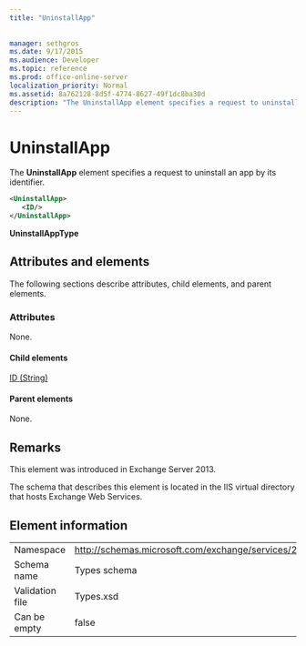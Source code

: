 ```yaml
---
title: "UninstallApp"
 
 
manager: sethgros
ms.date: 9/17/2015
ms.audience: Developer
ms.topic: reference
ms.prod: office-online-server
localization_priority: Normal
ms.assetid: 8a762128-8d5f-4774-8627-49f1dc8ba30d
description: "The UninstallApp element specifies a request to uninstall an app by its identifier."
---
```


# UninstallApp

The **UninstallApp** element specifies a request to uninstall an app by its identifier. 
  
```XML
<UninstallApp>
   <ID/>
</UninstallApp>
```

 **UninstallAppType**
## Attributes and elements

The following sections describe attributes, child elements, and parent elements.
  
### Attributes

None.
  
#### Child elements

[ID (String)](id-string.md)
  
#### Parent elements

None.
  
## Remarks

This element was introduced in Exchange Server 2013.
  
The schema that describes this element is located in the IIS virtual directory that hosts Exchange Web Services.
  
## Element information

|||
|:-----|:-----|
|Namespace  <br/> |http://schemas.microsoft.com/exchange/services/2006/types  <br/> |
|Schema name  <br/> |Types schema  <br/> |
|Validation file  <br/> |Types.xsd  <br/> |
|Can be empty  <br/> |false  <br/> |
   

